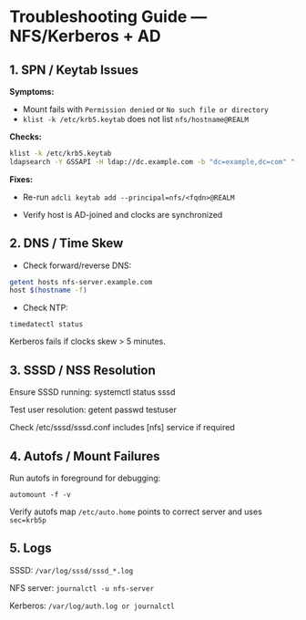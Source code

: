 # Troubleshooting Guide — NFS/Kerberos + AD

## 1. SPN / Keytab Issues

**Symptoms:**

- Mount fails with `Permission denied` or `No such file or directory`
- `klist -k /etc/krb5.keytab` does not list `nfs/hostname@REALM`

**Checks:**

```bash
klist -k /etc/krb5.keytab
ldapsearch -Y GSSAPI -H ldap://dc.example.com -b "dc=example,dc=com" "(servicePrincipalName=nfs/nfs-server.example.com)" 
```

**Fixes:**

- Re-run `adcli keytab add --principal=nfs/<fqdn>@REALM`

- Verify host is AD-joined and clocks are synchronized

## 2. DNS / Time Skew

- Check forward/reverse DNS:

```bash
getent hosts nfs-server.example.com
host $(hostname -f)
```

- Check NTP:

`timedatectl status`

Kerberos fails if clocks skew > 5 minutes.

## 3. SSSD / NSS Resolution

Ensure SSSD running: systemctl status sssd

Test user resolution: getent passwd testuser

Check /etc/sssd/sssd.conf includes [nfs] service if required

## 4. Autofs / Mount Failures

Run autofs in foreground for debugging:

`automount -f -v`

Verify autofs map `/etc/auto.home` points to correct server and uses `sec=krb5p`

## 5. Logs

SSSD: `/var/log/sssd/sssd_*.log`

NFS server: `journalctl -u nfs-server`

Kerberos: `/var/log/auth.log or journalctl`
